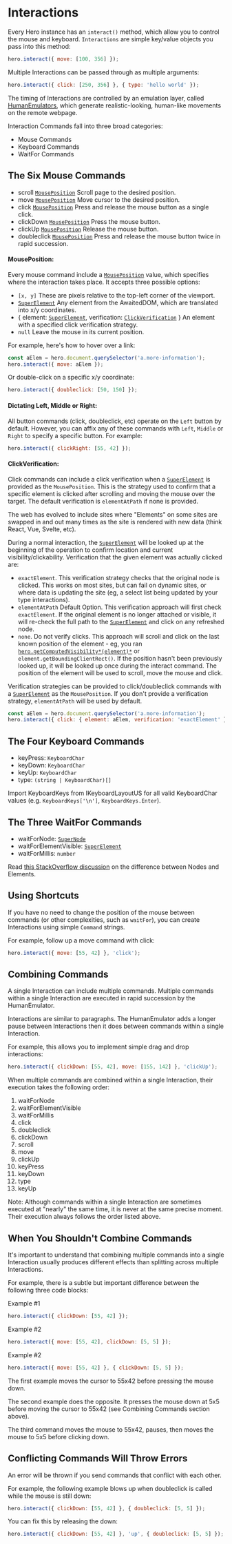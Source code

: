 # Interactions

Every Hero instance has an `interact()` method, which allow you to control the mouse and keyboard. `Interactions` are simple key/value objects you pass into this method:

```js
hero.interact({ move: [100, 356] });
```

Multiple Interactions can be passed through as multiple arguments:

```js
hero.interact({ click: [250, 356] }, { type: 'hello world' });
```

The timing of Interactions are controlled by an emulation layer, called [HumanEmulators](/docs/plugins/human-emulators), which generate realistic-looking, human-like movements on the remote webpage.

Interaction Commands fall into three broad categories:

- Mouse Commands
- Keyboard Commands
- WaitFor Commands

## The Six Mouse Commands

- scroll [`MousePosition`](#mouseposition) Scroll page to the desired position.
- move [`MousePosition`](#mouseposition) Move cursor to the desired position.
- click [`MousePosition`](#mouseposition) Press and release the mouse button as a single click.
- clickDown [`MousePosition`](#mouseposition) Press the mouse button.
- clickUp [`MousePosition`](#mouseposition) Release the mouse button.
- doubleclick [`MousePosition`](#mouseposition) Press and release the mouse button twice in rapid succession.

#### **MousePosition**:

Every mouse command include a [`MousePosition`](#mouseposition) value, which specifies where the interaction takes place. It accepts three possible options:

- `[x, y]` These are pixels relative to the top-left corner of the viewport.
- [`SuperElement`](/docs/awaited-dom/super-element) Any element from the AwaitedDOM, which are translated into x/y coordinates.
- { element: [`SuperElement`](/docs/awaited-dom/super-element), verification: [`ClickVerification`](#clickverification) } An element with a specified click verification strategy.
- `null` Leave the mouse in its current position.

For example, here's how to hover over a link:

```js
const aElem = hero.document.querySelector('a.more-information');
hero.interact({ move: aElem });
```

Or double-click on a specific x/y coordinate:

```js
hero.interact({ doubleclick: [50, 150] });
```

#### **Dictating Left, Middle or Right**:

All button commands (click, doubleclick, etc) operate on the `Left` button by default. However, you can affix any of these commands with `Left`, `Middle` or `Right` to specify a specific button. For example:

```js
hero.interact({ clickRight: [55, 42] });
```

#### **ClickVerification**:

Click commands can include a click verification when a [`SuperElement`](/docs/awaited-dom/super-element) is provided as the `MousePosition`. This is the strategy used to confirm that a specific element is clicked after scrolling and moving the mouse over the target. The default verification is `elementAtPath` if none is provided.

The web has evolved to include sites where "Elements" on some sites are swapped in and out many times as the site is rendered with new data (think React, Vue, Svelte, etc).

During a normal interaction, the [`SuperElement`](/docs/awaited-dom/super-element) will be looked up at the beginning of the operation to confirm location and current visibility/clickability. Verification that the given element was actually clicked are:

- `exactElement`. This verification strategy checks that the original node is clicked. This works on most sites, but can fail on dynamic sites, or where data is updating the site (eg, a select list being updated by your type interactions).
- `elementAtPath` Default Option. This verification approach will first check `exactElement`. If the original element is no longer attached or visible, it will re-check the full path to the [`SuperElement`](/docs/awaited-dom/super-element) and click on any refreshed node.
- `none`. Do not verify clicks. This approach will scroll and click on the last known position of the element - eg, you ran [`hero.getComputedVisibility*(element)*`](/docs/basic-interfaces/hero#get-computed-visibility) or `element.getBoundingClientRect()`. If the position hasn't been previously looked up, it will be looked up once during the interact command. The position of the element will be used to scroll, move the mouse and click.

Verification strategies can be provided to click/doubleclick commands with a [`SuperElement`](/docs/awaited-dom/super-element) as the `MousePosition`. If you don't provide a verification strategy, `elementAtPath` will be used by default.

```js
const aElem = hero.document.querySelector('a.more-information');
hero.interact({ click: { element: aElem, verification: 'exactElement' } });
```

## The Four Keyboard Commands

- keyPress: `KeyboardChar`
- keyDown: `KeyboardChar`
- keyUp: `KeyboardChar`
- type: `(string | KeyboardChar)[]`

Import KeyboardKeys from IKeyboardLayoutUS for all valid KeyboardChar values (e.g. `KeyboardKeys['\n']`, `KeyboardKeys.Enter`).

## The Three WaitFor Commands

- waitForNode: [`SuperNode`](/docs/awaited-dom/super-node)
- waitForElementVisible: [`SuperElement`](/docs/awaited-dom/super-element)
- waitForMillis: `number`

Read [this StackOverflow discussion](https://stackoverflow.com/questions/9979172/difference-between-node-object-and-element-object) on the difference between Nodes and Elements.

## Using Shortcuts

If you have no need to change the position of the mouse between commands (or other complexities, such as `waitFor`), you can create Interactions using simple `Command` strings.

For example, follow up a move command with click:

```js
hero.interact({ move: [55, 42] }, 'click');
```

## Combining Commands

A single Interaction can include multiple commands. Multiple commands within a single Interaction are executed in rapid succession by the HumanEmulator.

Interactions are similar to paragraphs. The HumanEmulator adds a longer pause between Interactions then it does between commands within a single Interaction.

For example, this allows you to implement simple drag and drop interactions:

```js
hero.interact({ clickDown: [55, 42], move: [155, 142] }, 'clickUp');
```

When multiple commands are combined within a single Interaction, their execution takes the following order:

1. waitForNode
2. waitForElementVisible
3. waitForMillis
4. click
5. doubleclick
6. clickDown
7. scroll
8. move
9. clickUp
10. keyPress
11. keyDown
12. type
13. keyUp

Note: Although commands within a single Interaction are sometimes executed at "nearly" the same time, it is never at the same precise moment. Their execution always follows the order listed above.

## When You Shouldn't Combine Commands

It's important to understand that combining multiple commands into a single Interaction usually produces different effects than splitting across multiple Interactions.

For example, there is a subtle but important difference between the following three code blocks:

<label>
  Example #1
</label>

```js
hero.interact({ clickDown: [55, 42] });
```

<label>
  Example #2
</label>

```js
hero.interact({ move: [55, 42], clickDown: [5, 5] });
```

<label>
  Example #2
</label>

```js
hero.interact({ move: [55, 42] }, { clickDown: [5, 5] });
```

The first example moves the cursor to 55x42 before pressing the mouse down.

The second example does the opposite. It presses the mouse down at 5x5 before moving the cursor to 55x42 (see Combining Commands section above).

The third command moves the mouse to 55x42, pauses, then moves the mouse to 5x5 before clicking down.

## Conflicting Commands Will Throw Errors

An error will be thrown if you send commands that conflict with each other.

For example, the following example blows up when doubleclick is called while the mouse is still down:

```js
hero.interact({ clickDown: [55, 42] }, { doubleclick: [5, 5] });
```

You can fix this by releasing the down:

```js
hero.interact({ clickDown: [55, 42] }, 'up', { doubleclick: [5, 5] });
```
